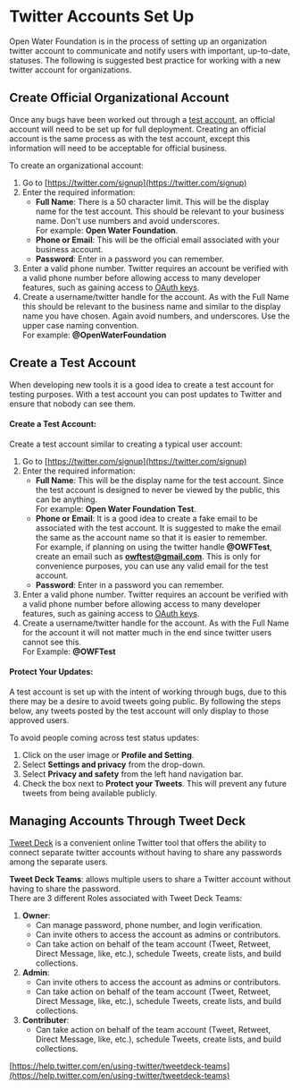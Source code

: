# Twitter Accounts Set Up
Open Water Foundation is in the process of setting up an organization twitter account to communicate and notify users with important, up-to-date, statuses. The following is suggested best practice for working with a new twitter account for organizations.

## Create Official Organizational Account
Once any bugs have been worked out through a [test account](#create-a-test-account), an official account will need to be set up for full deployment. Creating an official account is the same process as with the test account, except this information will need to be acceptable for official business.

To create an organizational account:

1. Go to [https://twitter.com/signup](https://twitter.com/signup)
2. Enter the required information:
	* **Full Name**: There is a 50 character limit. This will be the display name for the test account. This should be relevant to your business name. Don't use numbers and avoid underscores.  
	 For example: **Open Water Foundation**.
	* **Phone or Email**: This will be the official email associated with your business account.
	* **Password**: Enter in a password you can remember.
3. Enter a valid phone number. Twitter requires an account be verified with a valid phone number before allowing access to many developer features, such as gaining access to [OAuth keys](http://localhost:8000/authentication/#access-tokens).
4. Create a username/twitter handle for the account. As with the Full Name this should be relevant to the business name and similar to the display name you have chosen. Again avoid numbers, and underscores. Use the upper case  naming convention.  
For example: **@OpenWaterFoundation**

## Create a Test Account
When developing new tools it is a good idea to create a test account for testing purposes. With a test account you can post updates to Twitter and ensure that nobody can see them.

#### Create a Test Account:
Create a test account similar to creating a typical user account:

1. Go to [https://twitter.com/signup](https://twitter.com/signup)
2. Enter the required information:
	* **Full Name**: This will be the display name for the test account. Since the test account is designed to never be viewed by the public, this can be anything.   
	For example: **Open Water Foundation Test**.
	* **Phone or Email**: It is a good idea to create a fake email to be associated with the test account. It is suggested to make the email the same as the account name so that it is easier to remember.  
For example, if planning on using the twitter handle **@OWFTest**, create an email such as **owftest@gmail.com**. This is only for convenience purposes, you can use any valid email for the test account.
	* **Password**: Enter in a password you can remember.
3. Enter a valid phone number. Twitter requires an account be verified with a valid phone number before allowing access to many developer features, such as gaining access to [OAuth keys](http://localhost:8000/authentication/#access-tokens).
4. Create a username/twitter handle for the account. As with the Full Name for the account it will not matter much in the end since twitter users cannot see this.  
For Example: **@OWFTest**

#### Protect Your Updates:
A test account is set up with the intent of working through bugs, due to this there may be a desire to avoid tweets going public. By following the steps below, any tweets posted by the test account will only display to those approved users.

To avoid people coming across test status updates:

1. Click on the user image or **Profile and Setting**.
2. Select **Settings and privacy** from the drop-down.
3. Select **Privacy and safety** from the left hand navigation bar.
4. Check the box next to **Protect your Tweets**. This will prevent any future tweets from being available publicly.

## Managing Accounts Through Tweet Deck
[Tweet Deck](https://tweetdeck.twitter.com/) is a convenient online Twitter tool that offers the ability to connect separate twitter accounts without having to share any passwords among the separate users.

**Tweet Deck Teams**: allows multiple users to share a Twitter account without having to share the password.  
There are 3 different Roles associated with Tweet Deck Teams:

1. **Owner**:
	* Can manage password, phone number, and login verification.
	* Can invite others to access the account as admins or contributors.
	* Can take action on behalf of the team account (Tweet, Retweet, Direct Message, like, etc.), schedule Tweets, create lists, and build collections.
2. **Admin**:
	* Can invite others to access the account as admins or contributors.
	* Can take action on behalf of the team account (Tweet, Retweet, Direct Message, like, etc.), schedule Tweets, create lists, and build collections.
3. **Contributer**:
	* Can take action on behalf of the team account (Tweet, Retweet, Direct Message, like, etc.), schedule Tweets, create lists, and build collections.

[https://help.twitter.com/en/using-twitter/tweetdeck-teams](https://help.twitter.com/en/using-twitter/tweetdeck-teams)
